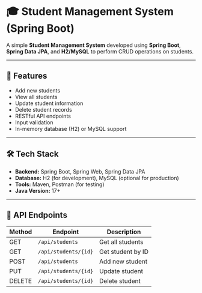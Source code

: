 # 🎓 Student Management System (Spring Boot)

A simple **Student Management System** developed using **Spring Boot**, **Spring Data JPA**, and **H2/MySQL** to perform CRUD operations on students.

---

## 🚀 Features

- Add new students
- View all students
- Update student information
- Delete student records
- RESTful API endpoints
- Input validation
- In-memory database (H2) or MySQL support

---

## 🛠️ Tech Stack

- **Backend:** Spring Boot, Spring Web, Spring Data JPA
- **Database:** H2 (for development), MySQL (optional for production)
- **Tools:** Maven,  Postman (for testing)
- **Java Version:** 17+

---

## 🧾 API Endpoints

| Method | Endpoint            | Description          |
|--------|---------------------|----------------------|
| GET    | `/api/students`     | Get all students     |
| GET    | `/api/students/{id}`| Get student by ID    |
| POST   | `/api/students`     | Add new student      |
| PUT    | `/api/students/{id}`| Update student       |
| DELETE | `/api/students/{id}`| Delete student       |
